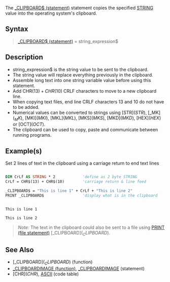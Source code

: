 The [_CLIPBOARD$ (statement)](_CLIPBOARD$-(statement)) statement copies the specified [STRING](STRING) value into the operating system's clipboard.

## Syntax

> [_CLIPBOARD$ (statement)](_CLIPBOARD$-(statement)) = string_expression$

## Description

* string_expression$ is the string value to be sent to the clipboard.
* The string value will replace everything previously in the clipboard.
* Assemble long text into one string variable value before using this statement.
* Add CHR$(13) + CHR$(10) CRLF characters to move to a new clipboard line.
* When copying text files, end line CRLF characters 13 and 10 do not have to be added.
* Numerical values can be converted to strings using [STR$](STR$), [_MK$](_MK$), [MKI$](MKI$), [MKL$](MKL$), [MKS$](MKS$), [MKD$](MKD$), [HEX$](HEX$) or [OCT$](OCT$).
* The clipboard can be used to copy, paste and communicate between running programs.

## Example(s)

Set 2 lines of text in the clipboard using a carriage return to end text lines

```vb

DIM CrLf AS STRING * 2            'define as 2 byte STRING
CrLf = CHR$(13) + CHR$(10)        'carriage return & line feed 

_CLIPBOARD$ = "This is line 1" + CrLf + "This is line 2" 
PRINT _CLIPBOARD$                 'display what is in the clipboard

```

```text

This is line 1

This is line 2

```

> *Note:* The text in the clipboard could also be sent to a file using [PRINT (file statement)](PRINT-(file-statement)) [_CLIPBOARD$](_CLIPBOARD$).

## See Also

* [_CLIPBOARD$](_CLIPBOARD$) (function)
* [_CLIPBOARDIMAGE (function)](_CLIPBOARDIMAGE-(function)), [_CLIPBOARDIMAGE](_CLIPBOARDIMAGE) (statement)
* [CHR$](CHR$), [ASCII](ASCII) (code table)
